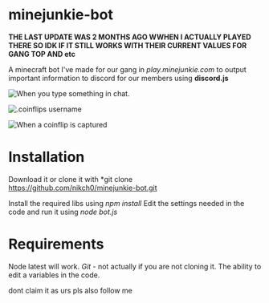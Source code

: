 # minejunkie-bot

**THE LAST UPDATE WAS 2 MONTHS AGO WWHEN I ACTUALLY PLAYED THERE SO IDK IF IT STILL WORKS WITH THEIR CURRENT VALUES FOR GANG TOP AND etc**

A minecraft bot I've made for our gang in *play.minejunkie.com* to output important information to discord for our members using **discord.js**

![When you type something in chat.](https://i.imgur.com/rRJl7f7.png)

![.coinflips username](https://i.imgur.com/esSvPwm.png)

![When a coinflip is captured](https://i.imgur.com/7OpG94s.png)


# Installation

Download it or clone it with *git clone https://github.com/nikch0/minejunkie-bot.git

Install the required libs using *npm install*
Edit the settings needed in the code and run it using *node bot.js*

# Requirements
Node latest will work.
*Git* - not actually if you are not cloning it.
The ability to edit a variables in the code.

dont claim it as urs pls also follow me
